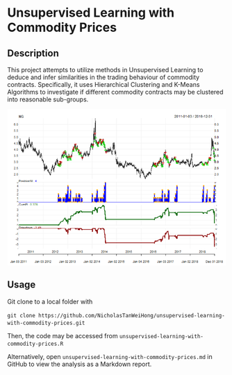 # Unsupervised Learning with Commodity Prices

## Description

This project attempts to utilize methods in Unsupervised Learning to deduce and infer similarities in the trading behaviour of commodity contracts. Specifically, it uses Hierarchical Clustering and K-Means Algorithms to investigate if different commodity contracts may be clustered into reasonable sub-groups.

<p align="center">
  <img src="https://github.com/NicholasTanWeiHong/algo-trading-with-natgas-futures/blob/master/algo-trading-with-natgas-futures_files/figure-gfm/plot_results-1.png?"/>
</p>

## Usage

Git clone to a local folder with

`git clone https://github.com/NicholasTanWeiHong/unsupervised-learning-with-commodity-prices.git`

Then, the code may be accessed from `unsupervised-learning-with-commodity-prices.R`

Alternatively, open `unsupervised-learning-with-commodity-prices.md` in GitHub to view the analysis as a Markdown report.
